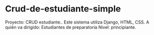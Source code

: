 # Crud-de-estudiante-simple
Proyecto: CRUD estudiante.. Este sistema utiliza Django, HTML, CSS. A quién va dirigido: Estudiantes de preparatoria Nivel: principiante.
